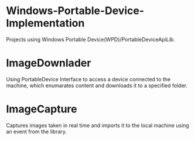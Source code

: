 # Windows-Portable-Device-Implementation
Projects using Windows Portable Device(WPD)/PortableDeviceApiLib.

# ImageDownlader
Using PortableDevice Interface to access a device connected to the machine, which enumarates content and downloads it to a specified folder.

# ImageCapture
Captures images taken in real time and imports it to the local machine using an event from the library.
